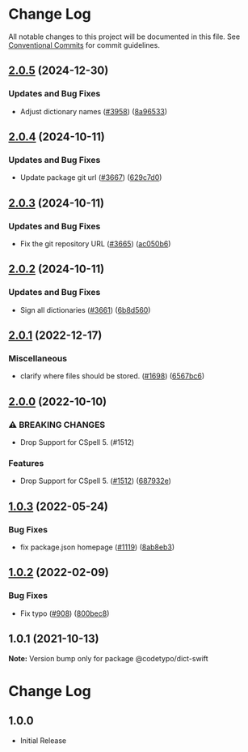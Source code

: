 # Change Log

All notable changes to this project will be documented in this file.
See [Conventional Commits](https://conventionalcommits.org) for commit guidelines.

## [2.0.5](https://github.com/khulnasoft/codetypo-dicts/compare/@codetypo/dict-swift@2.0.4...@codetypo/dict-swift@2.0.5) (2024-12-30)


### Updates and Bug Fixes

* Adjust dictionary names ([#3958](https://github.com/khulnasoft/codetypo-dicts/issues/3958)) ([8a96533](https://github.com/khulnasoft/codetypo-dicts/commit/8a96533bec21280103740868b81559437c413501))

## [2.0.4](https://github.com/khulnasoft/codetypo-dicts/compare/@codetypo/dict-swift@2.0.3...@codetypo/dict-swift@2.0.4) (2024-10-11)


### Updates and Bug Fixes

* Update package git url ([#3667](https://github.com/khulnasoft/codetypo-dicts/issues/3667)) ([629c7d0](https://github.com/khulnasoft/codetypo-dicts/commit/629c7d0a5e1bacad1d3874b1f8372edc3494ef97))

## [2.0.3](https://github.com/khulnasoft/codetypo-dicts/compare/@codetypo/dict-swift@2.0.2...@codetypo/dict-swift@2.0.3) (2024-10-11)


### Updates and Bug Fixes

* Fix the git repository URL ([#3665](https://github.com/khulnasoft/codetypo-dicts/issues/3665)) ([ac050b6](https://github.com/khulnasoft/codetypo-dicts/commit/ac050b697d57820109995e92fac5ccc32ced1723))

## [2.0.2](https://github.com/khulnasoft/codetypo-dicts/compare/@codetypo/dict-swift@2.0.1...@codetypo/dict-swift@2.0.2) (2024-10-11)


### Updates and Bug Fixes

* Sign all dictionaries ([#3661](https://github.com/khulnasoft/codetypo-dicts/issues/3661)) ([6b8d560](https://github.com/khulnasoft/codetypo-dicts/commit/6b8d560cf51a593458ce42bca415859f872cfc97))

## [2.0.1](https://github.com/khulnasoft/codetypo-dicts/compare/@codetypo/dict-swift@2.0.0...@codetypo/dict-swift@2.0.1) (2022-12-17)


### Miscellaneous

* clarify where files should be stored. ([#1698](https://github.com/khulnasoft/codetypo-dicts/issues/1698)) ([6567bc6](https://github.com/khulnasoft/codetypo-dicts/commit/6567bc62130404cb32945bdcc3bf07316c839396))

## [2.0.0](https://github.com/khulnasoft/codetypo-dicts/compare/@codetypo/dict-swift@1.0.3...@codetypo/dict-swift@2.0.0) (2022-10-10)


### ⚠ BREAKING CHANGES

* Drop Support for CSpell 5. (#1512)

### Features

* Drop Support for CSpell 5. ([#1512](https://github.com/khulnasoft/codetypo-dicts/issues/1512)) ([687932e](https://github.com/khulnasoft/codetypo-dicts/commit/687932e187e4bce87d7904e3a2e53dd6de6ac372))

## [1.0.3](https://github.com/khulnasoft/codetypo-dicts/compare/@codetypo/dict-swift@1.0.2...@codetypo/dict-swift@1.0.3) (2022-05-24)


### Bug Fixes

* fix package.json homepage ([#1119](https://github.com/khulnasoft/codetypo-dicts/issues/1119)) ([8ab8eb3](https://github.com/khulnasoft/codetypo-dicts/commit/8ab8eb3733b7b9c783b5d93fdeff4d4ca739e8f4))





## [1.0.2](https://github.com/khulnasoft/codetypo-dicts/compare/@codetypo/dict-swift@1.0.1...@codetypo/dict-swift@1.0.2) (2022-02-09)


### Bug Fixes

* Fix typo ([#908](https://github.com/khulnasoft/codetypo-dicts/issues/908)) ([800bec8](https://github.com/khulnasoft/codetypo-dicts/commit/800bec814558a84b3294d2fc2b37ec170686ac6a))





## 1.0.1 (2021-10-13)

**Note:** Version bump only for package @codetypo/dict-swift





# Change Log

## 1.0.0

- Initial Release

